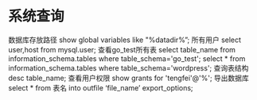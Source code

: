 # 系统查询
数据库存放路径
show global variables like "%datadir%”;
所有用户
select user,host from mysql.user;
查看go\_test所有表
select table\_name from information\_schema.tables where table\_schema='go\_test';
select \* from information\_schema.tables where table\_schema='wordpress';
查询表结构
desc table\_name;
查看用户权限
show grants for 'tengfei'@'%';
导出数据库
select \* from 表名 into outfile ‘file\_name’ export\_options;
